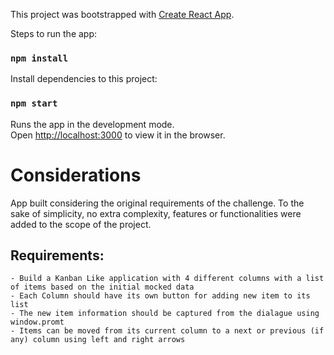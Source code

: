 This project was bootstrapped with [Create React App](https://github.com/facebook/create-react-app).

Steps to run the app:

### `npm install`

Install dependencies to this project:

### `npm start`

Runs the app in the development mode.<br>
Open [http://localhost:3000](http://localhost:3000) to view it in the browser.

# Considerations

App built considering the original requirements of the challenge. To the sake of simplicity, no extra complexity, features or functionalities were added to the scope of the project.

## Requirements:
    - Build a Kanban Like application with 4 different columns with a list of items based on the initial mocked data
    - Each Column should have its own button for adding new item to its list
    - The new item information should be captured from the dialague using window.promt
    - Items can be moved from its current column to a next or previous (if any) column using left and right arrows
